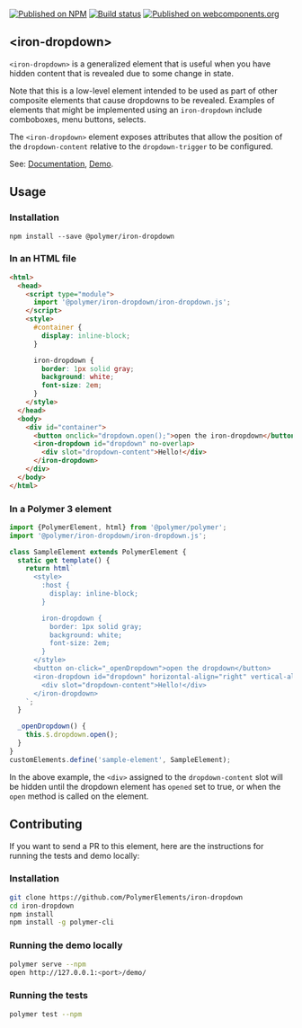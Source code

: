 [![Published on NPM](https://img.shields.io/npm/v/@polymer/iron-dropdown.svg)](https://www.npmjs.com/package/@polymer/iron-dropdown)
[![Build status](https://travis-ci.org/PolymerElements/iron-dropdown.svg?branch=master)](https://travis-ci.org/PolymerElements/iron-dropdown)
[![Published on webcomponents.org](https://img.shields.io/badge/webcomponents.org-published-blue.svg)](https://webcomponents.org/element/@polymer/iron-dropdown)

## &lt;iron-dropdown&gt;

`<iron-dropdown>` is a generalized element that is useful when you have hidden
content that is revealed due to some change in state.

Note that this is a low-level element intended to be used as part of other
composite elements that cause dropdowns to be revealed. Examples of elements
that might be implemented using an `iron-dropdown` include comboboxes, menu
buttons, selects.

The `<iron-dropdown>` element exposes attributes that allow the position of the
`dropdown-content` relative to the `dropdown-trigger` to be configured.

See: [Documentation](https://www.webcomponents.org/element/@polymer/iron-dropdown),
 [Demo](https://www.webcomponents.org/element/@polymer/iron-dropdown/demo/demo/index.html).

## Usage

### Installation

```
npm install --save @polymer/iron-dropdown
```

### In an HTML file

```html
<html>
  <head>
    <script type="module">
      import '@polymer/iron-dropdown/iron-dropdown.js';
    </script>
    <style>
      #container {
        display: inline-block;
      }

      iron-dropdown {
        border: 1px solid gray;
        background: white;
        font-size: 2em;
      }
    </style>
  </head>
  <body>
    <div id="container">
      <button onclick="dropdown.open();">open the iron-dropdown</button>
      <iron-dropdown id="dropdown" no-overlap>
        <div slot="dropdown-content">Hello!</div>
      </iron-dropdown>
    </div>
  </body>
</html>
```

### In a Polymer 3 element

```js
import {PolymerElement, html} from '@polymer/polymer';
import '@polymer/iron-dropdown/iron-dropdown.js';

class SampleElement extends PolymerElement {
  static get template() {
    return html`
      <style>
        :host {
          display: inline-block;
        }

        iron-dropdown {
          border: 1px solid gray;
          background: white;
          font-size: 2em;
        }
      </style>
      <button on-click="_openDropdown">open the dropdown</button>
      <iron-dropdown id="dropdown" horizontal-align="right" vertical-align="top">
        <div slot="dropdown-content">Hello!</div>
      </iron-dropdown>
    `;
  }

  _openDropdown() {
    this.$.dropdown.open();
  }
}
customElements.define('sample-element', SampleElement);
```

In the above example, the `<div>` assigned to the `dropdown-content` slot will
be hidden until the dropdown element has `opened` set to true, or when the
`open` method is called on the element.

## Contributing

If you want to send a PR to this element, here are the instructions for running
the tests and demo locally:

### Installation

```sh
git clone https://github.com/PolymerElements/iron-dropdown
cd iron-dropdown
npm install
npm install -g polymer-cli
```

### Running the demo locally

```sh
polymer serve --npm
open http://127.0.0.1:<port>/demo/
```

### Running the tests

```sh
polymer test --npm
```
